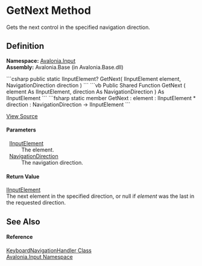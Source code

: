 # GetNext Method


Gets the next control in the specified navigation direction.



## Definition
**Namespace:** <a href="N_Avalonia_Input">Avalonia.Input</a>  
**Assembly:** Avalonia.Base (in Avalonia.Base.dll)

<Tabs groupId="api-code-preview">
<TabItem value="csharp" label="C#">
```csharp
public static IInputElement? GetNext(
	IInputElement element,
	NavigationDirection direction
)
```
</TabItem>
<TabItem value="vb" label="VB">
```vb
Public Shared Function GetNext ( 
	element As IInputElement,
	direction As NavigationDirection
) As IInputElement
```
</TabItem>
<TabItem value="fsharp" label="F#">
```fsharp
static member GetNext : 
        element : IInputElement * 
        direction : NavigationDirection -> IInputElement 
```
</TabItem>
</Tabs>



<a href="https://github.com/AvaloniaUI/Avalonia/tree/master/src/Avalonia.Base/Input/KeyboardNavigationHandler.cs#L53" title="View the source code">View Source</a>



#### Parameters
<dl><dt>  <a href="T_Avalonia_Input_IInputElement">IInputElement</a></dt><dd>The element.</dd><dt>  <a href="T_Avalonia_Input_NavigationDirection">NavigationDirection</a></dt><dd>The navigation direction.</dd></dl>

#### Return Value
<a href="T_Avalonia_Input_IInputElement">IInputElement</a>  
The next element in the specified direction, or null if *element* was the last in the requested direction.

## See Also


#### Reference
<a href="T_Avalonia_Input_KeyboardNavigationHandler">KeyboardNavigationHandler Class</a>  
<a href="N_Avalonia_Input">Avalonia.Input Namespace</a>  

